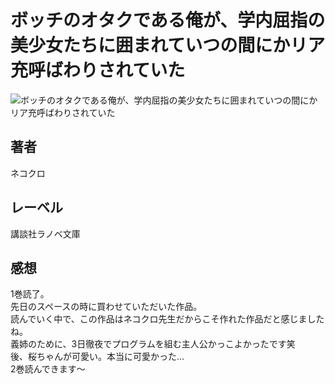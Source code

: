 # ボッチのオタクである俺が、学内屈指の美少女たちに囲まれていつの間にかリア充呼ばわりされていた

![ボッチのオタクである俺が、学内屈指の美少女たちに囲まれていつの間にかリア充呼ばわりされていた](https://imgur.com/mETsPfU.png)

## 著者

ネコクロ

## レーベル

講談社ラノベ文庫

## 感想

1巻読了。  
先日のスペースの時に買わせていただいた作品。  
読んでいく中で、この作品はネコクロ先生だからこそ作れた作品だと感じましたね。  
義姉のために、3日徹夜でプログラムを組む主人公かっこよかったです笑  
後、桜ちゃんが可愛い。本当に可愛かった…  
2巻読んできます～  
